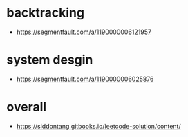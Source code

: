 # backtracking
 - https://segmentfault.com/a/1190000006121957
 
# system desgin
 - https://segmentfault.com/a/1190000006025876
 
# overall
 - https://siddontang.gitbooks.io/leetcode-solution/content/
